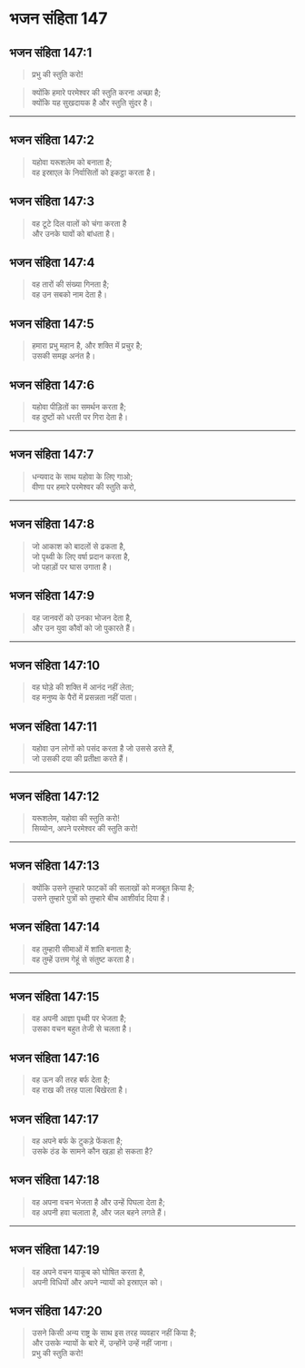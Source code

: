 # भजन संहिता 147

## भजन संहिता 147:1

> प्रभु की स्तुति करो!

> क्योंकि हमारे परमेश्वर की स्तुति करना अच्छा है;  
> क्योंकि यह सुखदायक है और स्तुति सुंदर है।

---

## भजन संहिता 147:2

> यहोवा यरूशलेम को बनाता है;  
> वह इस्राएल के निर्वासितों को इकट्ठा करता है।

## भजन संहिता 147:3

> वह टूटे दिल वालों को चंगा करता है  
> और उनके घावों को बांधता है।

## भजन संहिता 147:4

> वह तारों की संख्या गिनता है;  
> वह उन सबको नाम देता है।

## भजन संहिता 147:5

> हमारा प्रभु महान है, और शक्ति में प्रचुर है;  
> उसकी समझ अनंत है।

## भजन संहिता 147:6

> यहोवा पीड़ितों का समर्थन करता है;  
> वह दुष्टों को धरती पर गिरा देता है।

---

## भजन संहिता 147:7

> धन्यवाद के साथ यहोवा के लिए गाओ;  
> वीणा पर हमारे परमेश्वर की स्तुति करो,

---

## भजन संहिता 147:8

> जो आकाश को बादलों से ढकता है,  
> जो पृथ्वी के लिए वर्षा प्रदान करता है,  
> जो पहाड़ों पर घास उगाता है।

## भजन संहिता 147:9

> वह जानवरों को उनका भोजन देता है,  
> और उन युवा कौवों को जो पुकारते हैं।

---

## भजन संहिता 147:10

> वह घोड़े की शक्ति में आनंद नहीं लेता;  
> वह मनुष्य के पैरों में प्रसन्नता नहीं पाता।

## भजन संहिता 147:11

> यहोवा उन लोगों को पसंद करता है जो उससे डरते हैं,  
> जो उसकी दया की प्रतीक्षा करते हैं।

---

## भजन संहिता 147:12

> यरूशलेम, यहोवा की स्तुति करो!  
> सिय्योन, अपने परमेश्वर की स्तुति करो!

---

## भजन संहिता 147:13

> क्योंकि उसने तुम्हारे फाटकों की सलाखों को मजबूत किया है;  
> उसने तुम्हारे पुत्रों को तुम्हारे बीच आशीर्वाद दिया है।

## भजन संहिता 147:14

> वह तुम्हारी सीमाओं में शांति बनाता है;  
> वह तुम्हें उत्तम गेहूं से संतुष्ट करता है।

---

## भजन संहिता 147:15

> वह अपनी आज्ञा पृथ्वी पर भेजता है;  
> उसका वचन बहुत तेजी से चलता है।

## भजन संहिता 147:16

> वह ऊन की तरह बर्फ देता है;  
> वह राख की तरह पाला बिखेरता है।

## भजन संहिता 147:17

> वह अपने बर्फ के टुकड़े फेंकता है;  
> उसके ठंड के सामने कौन खड़ा हो सकता है?

## भजन संहिता 147:18

> वह अपना वचन भेजता है और उन्हें पिघला देता है;  
> वह अपनी हवा चलाता है, और जल बहने लगते हैं।

---

## भजन संहिता 147:19

> वह अपने वचन याकूब को घोषित करता है,  
> अपनी विधियों और अपने न्यायों को इस्राएल को।

## भजन संहिता 147:20

> उसने किसी अन्य राष्ट्र के साथ इस तरह व्यवहार नहीं किया है;  
> और उसके न्यायों के बारे में, उन्होंने उन्हें नहीं जाना।  
> प्रभु की स्तुति करो!

